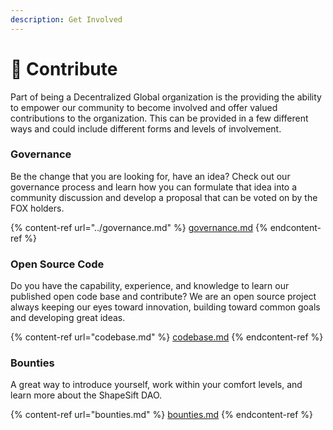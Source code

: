 ```yaml
---
description: Get Involved
---
```


# 🔄 Contribute

Part of being a Decentralized Global organization is the providing the ability to empower our community to become involved and offer valued contributions to the organization. This can be provided in a few different ways and could include different forms and levels of involvement.



### Governance&#x20;

Be the change that you are looking for, have an idea? Check out our governance process and learn how you can formulate that idea into a community discussion and develop a proposal that can be voted on by the FOX holders.

&#x20;

{% content-ref url="../governance.md" %}
[governance.md](../governance.md)
{% endcontent-ref %}

### Open Source Code

Do you have the capability, experience, and knowledge to learn our published open code base and contribute? We are an open source project always keeping our eyes toward innovation, building toward common goals and developing great ideas.&#x20;

{% content-ref url="codebase.md" %}
[codebase.md](codebase.md)
{% endcontent-ref %}

### Bounties

A great way to introduce yourself, work within your comfort levels, and learn more about the ShapeSift DAO.&#x20;

{% content-ref url="bounties.md" %}
[bounties.md](bounties.md)
{% endcontent-ref %}
